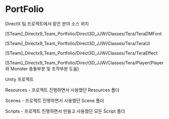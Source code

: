# PortFolio

DirectX 팀 프로젝트에서 맡은 분야 소스 위치

[STeam]_Directx9_Team_Portfolio/Direct3D_JJW/Classes/Tera/TeraDMFont

[STeam]_Directx9_Team_Portfolio/Direct3D_JJW/Classes/Tera/TeraUI

[STeam]_Directx9_Team_Portfolio/Direct3D_JJW/Classes/Tera/TeraEffect

[STeam]_Directx9_Team_Portfolio/Direct3D_JJW/Classes/Tera/Player(Player와 Monster 충돌부분 및 조작부분 도움)

Unity 프로젝트

Resources - 프로젝트 진행하면서 사용했던 Resources 폴더

Scenes - 프로젝트 진행하면서 사용했던 Scene 폴더

Scripts - 프로젝트 진행하면서 만들고 사용했던 모든 Script 폴더
